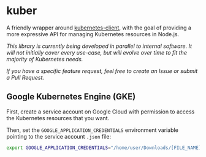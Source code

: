 # kuber

A friendly wrapper around [kubernetes-client](https://github.com/godaddy/kubernetes-client), with the goal of providing a more expressive API for managing Kubernetes resources in Node.js.

*This library is currently being developed in parallel to internal software. It will not initially cover every use-case, but will evolve over time to fit the majority of Kubernetes needs.*

*If you have a specific feature request, feel free to create an Issue or submit a Pull Request.*


## Google Kubernetes Engine (GKE)

First, create a service account on Google Cloud with permission to access the Kubernetes resources that you want.

Then, set the `GOOGLE_APPLICATION_CREDENTIALS` environment variable pointing to the service account `.json` file:

```sh
export GOOGLE_APPLICATION_CREDENTIALS="/home/user/Downloads/[FILE_NAME].json"
```

